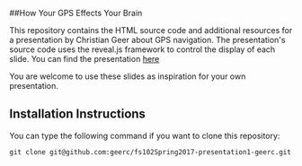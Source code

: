 ##How Your GPS Effects Your Brain

This repository contains the HTML source code and additional resources for a presentation by Christian Geer about GPS navigation. The presentation's source code uses the reveal.js framework to control the display of each slide. You can find the presentation [here](https://cdn.rawgit.com/geerc/fs102Spring2017-presentation1-geerc/a5447628/quiqleytownhall_presentation.html)

You are welcome to use these slides as inspiration for your own presentation.

## Installation Instructions

You can type the following command if you want to clone this repository:

```shell
git clone git@github.com:geerc/fs102Spring2017-presentation1-geerc.git
```
